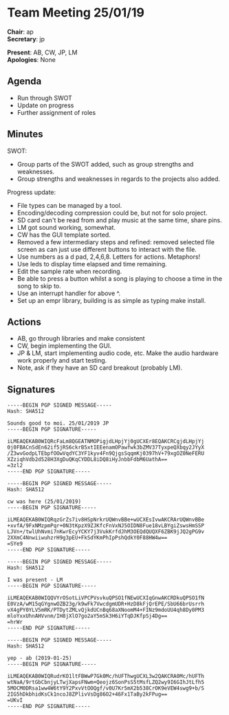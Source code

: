 Team Meeting 25/01/19
===

<!-- remember two spaces at end of line to break onto a new line -->
**Chair**: ap  
**Secretary**: jp

**Present**: AB, CW, JP, LM  
**Apologies**: None

## Agenda
 - Run through SWOT
 - Update on progress
 - Further assignment of roles

## Minutes

SWOT:
 - Group parts of the SWOT added, such as group strengths and weaknesses.
 - Group strengths and weaknesses in regards to the projects also added.

Progress update:
 - File types can be managed by a tool.
 - Encoding/decoding compression could be, but not for solo project.
 - SD card can't be read from and play music at the same time, share pins.
 - LM got sound working, somewhat.
 - CW has the GUI template sorted.
 - Removed a few intermediary steps and refined: removed selected file screen as can just use different buttons to interact with the file. 
 - Use numbers as a d pad, 2,4,6,8. Letters for actions. Metaphors!
 - Use leds to display time elapsed and time remaining.
 - Edit the sample rate when recording.
 - Be able to press a button whilst a song is playing to choose a time in the song to skip to.
 - Use an interrupt handler for above ^.
 - Set up an empr library, building is as simple as typing make install. 

## Actions
 - AB, go through libraries and make consistent
 - CW, begin implementing the GUI.
 - JP & LM, start implementing audio code, etc. Make the audio hardware work properly and start testing.
 - Note, ask if they have an SD card breakout (probably LM).

## Signatures
<!-- 
	Paste in entire GPG signed messages here 
	Messages should have initials and date
	Signatures should be surrounded with triple backticks (on their own line) and the full signature block should be copied. For example:
	```
	-----BEGIN PGP SIGNED MESSAGE-----
		...
	-----END PGP SIGNATURE-----
	```
-->

```
-----BEGIN PGP SIGNED MESSAGE-----
Hash: SHA512

Sounds good to moi. 25/01/2019 JP
-----BEGIN PGP SIGNATURE-----

iLMEAQEKAB0WIQRcFaLm8QGEATNMOPigjdLHpjYj0gUCXEr8EQAKCRCgjdLHpjYj
0j0FBACnSdEn62if5jRS6ckrB5xtIEEenamOPawfwk3bZMV37TyxpeQXbqy2JYyX
/Z3wvGodpLTEbpfOOwVqdYC3YF1kyv4Fn9QjgsSqqmKj0397hV+79xgOZ0NeFERU
XZziqhVdb2d528H3XgDuQKqCYDDL8iDQ8iHyJnbbFdbM6UathA==
=3zl2
-----END PGP SIGNATURE-----
```
```
-----BEGIN PGP SIGNED MESSAGE-----
Hash: SHA512

cw was here (25/01/2019)
-----BEGIN PGP SIGNATURE-----

iLMEAQEKAB0WIQRqzGrZs7iv8HSpNrkrUQWnvBBe+wUCXEsIvwAKCRArUQWnvBBe
+xvfA/9FxNMzpmPqr+0N3tKpzX9ZJKfcFnVxNJ5OIDN8Fue18vLBYgiZswsHmSSP
LJVn+/twlUhNvmi7nKwrEcyYCKY7j3VukKrfdJhM3OEQdQUQXF6ZBK9jJQ2gPG9v
2XXmC4NnwiiwuhzrH9g3pEU+FkSdYKmPhIpPshQdkY0F88HW4w==
=SYe9
-----END PGP SIGNATURE-----
```
```
-----BEGIN PGP SIGNED MESSAGE-----
Hash: SHA512

I was present - LM
-----BEGIN PGP SIGNATURE-----

iLMEAQEKAB0WIQQVYrOSotLiVPCPVsvkuQPSO1fNEwUCXIqGnwAKCRDkuQPSO1fN
E0VzA/wM15qGYgnwOZB23g/k9wFk7VwcdgmUDR+HzD8kFjQrEPE/SbU66brUsrrh
vX4gPY0YLV5mRK/PTDytZMLvQjkdUCnBq68aXNoomM4+FINz9mdoUU4qh8Dy0PM3
mloYxxUhnAHVvnm/IH8jXlO7go2aY5mSk3H6iYTqDJKfpSj4Dg==
=hrWr
-----END PGP SIGNATURE-----
```
```
-----BEGIN PGP SIGNED MESSAGE-----
Hash: SHA512

yep - ab (2019-01-25)
-----BEGIN PGP SIGNATURE-----

iLMEAQEKAB0WIQRudrKO1ltFBWwP7Gk0Mc/hUFThwgUCXL3w2QAKCRA0Mc/hUFTh
wtNaA/9rtGbCbnjyLTwjXapsFNwm+Qeojz6SonPsS5tMsfLZQ2wy9I6GIhJtLfh5
5MOCM0DRsa1ww4W6tY9Y2PxvVtOOQgf/v0U7Kr5mX2b538CrOK9eVEW4swg9+b/S
2IG5hDkbhidKsCk1ncoJ8ZPlivVsDg86O2+46Fx1TaBy2kFPug==
=UKvI
-----END PGP SIGNATURE-----
```

